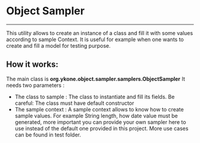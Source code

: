 # Object Sampler
***
This utility allows to create an instance of a class and fill it with some values according to sample Context.
It is useful for example when one wants to create and fill a model for testing purpose.

## How it works:

The main class is **org.ykone.object.sampler.samplers.ObjectSampler**
It needs two parameters :
- The class to sample : The class to instantiate and fill its fields. Be careful: The class must have default constructor
- The sample context : A sample context allows to know how to create sample values. For example String length, 
                       how date value must be generated, more important you can provide your own sampler here to use
                       instead of the default one provided in this project. More use cases can be found in test folder.
                       
   
